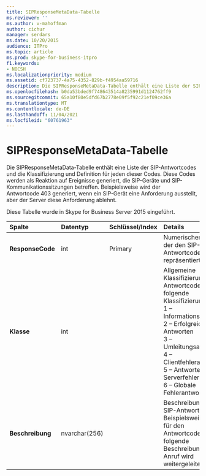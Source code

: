 ```yaml
---
title: SIPResponseMetaData-Tabelle
ms.reviewer: ''
ms.author: v-mahoffman
author: cichur
manager: serdars
ms.date: 10/20/2015
audience: ITPro
ms.topic: article
ms.prod: skype-for-business-itpro
f1.keywords:
- NOCSH
ms.localizationpriority: medium
ms.assetid: cf723737-4a75-4352-829b-f4954aa59716
description: Die SIPResponseMetaData-Tabelle enthält eine Liste der SIP-Antwortcodes und die Klassifizierung und Definition für jeden dieser Codes. Diese Codes werden als Reaktion auf Ereignisse generiert, die SIP-Geräte und SIP-Kommunikationssitzungen betreffen. Beispielsweise wird der Antwortcode 403 generiert, wenn ein SIP-Gerät eine Anforderung ausstellt, aber der Server diese Anforderung ablehnt.
ms.openlocfilehash: b0da53bded9f748643514a8235991d1124762ff9
ms.sourcegitcommit: 65a10f80e5dfd67b2778e09f5f92c21ef09ce36a
ms.translationtype: MT
ms.contentlocale: de-DE
ms.lasthandoff: 11/04/2021
ms.locfileid: "60761963"
---
```

# <a name="sipresponsemetadata-table"></a>SIPResponseMetaData-Tabelle
 
Die SIPResponseMetaData-Tabelle enthält eine Liste der SIP-Antwortcodes und die Klassifizierung und Definition für jeden dieser Codes. Diese Codes werden als Reaktion auf Ereignisse generiert, die SIP-Geräte und SIP-Kommunikationssitzungen betreffen. Beispielsweise wird der Antwortcode 403 generiert, wenn ein SIP-Gerät eine Anforderung ausstellt, aber der Server diese Anforderung ablehnt.
  
Diese Tabelle wurde in Skype for Business Server 2015 eingeführt.
  
|**Spalte**|**Datentyp**|**Schlüssel/Index**|**Details**|
|:-----|:-----|:-----|:-----|
|**ResponseCode** <br/> |int  <br/> |Primary  <br/> |Numerischer Wert, der den SIP-Antwortcode repräsentiert.  <br/> |
|**Klasse** <br/> |int  <br/> || Allgemeine Klassifizierung für den Antwortcode. Es gibt folgende Klassifizierungen: <br/>  1 – Informationsantworten <br/>  2 – Erfolgreiche Antworten <br/>  3 – Umleitungsantworten <br/>  4 – Clientfehlerantworten <br/>  5 – Antworten auf Serverfehler <br/>  6 – Globale Fehlerantwort <br/> |
|**Beschreibung** <br/> |nvarchar(256)  <br/> ||Beschreibung des SIP-Antwortcodes. Beispielsweise gibt es für den Antwortcode 181 die folgende Beschreibung:  <br/> Anruf wird weitergeleitet  <br/> |
   

